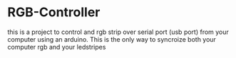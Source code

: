 # RGB-Controller
this is a project to control and rgb strip over serial port (usb port) from your computer using an arduino. This is the only way to syncroize both your computer rgb and your ledstripes
